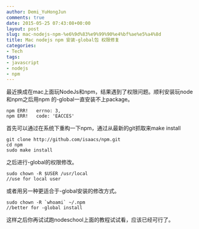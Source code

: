 ```yaml
---
author: Demi_YuHongJun
comments: true
date: 2015-05-25 07:43:08+00:00
layout: post
slug: mac-nodejs-npm-%e6%9d%83%e9%99%90%e4%bf%ae%e5%a4%8d
title: Mac nodejs npm 安装-global包 权限修复
categories:
- Tech
tags:
- javascript
- nodejs
- npm
---
```


最近换成在mac上面玩NodeJs和npm，结果遇到了权限问题。顺利安装玩node和npm之后用npm 的-global一直安装不上package。
 
```  
npm ERR!   errno: 3,
npm ERR!   code: 'EACCES'
```   

首先可以通过在系统下重构一下npm，通过从最新的git抓取来make install

```   
git clone http://github.com/isaacs/npm.git
cd npm
sudo make install
```   

之后进行-global的权限修改。
    
```   
sudo chown -R $USER /usr/local
//use for local user
```    

或者用另一种更适合于-global安装的修改方式。

```
sudo chown -R `whoami` ~/.npm
//better for -global install
```   

这样之后你再试试跑nodeschool上面的教程试试看，应该已经可行了。
